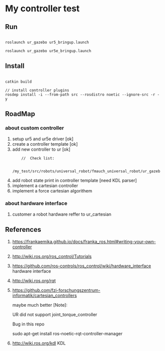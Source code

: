 # My controller test

## Run

```

roslaunch ur_gazebo ur5_bringup.launch 

roslaunch ur_gazebo ur5e_bringup.launch 

```

## Install

```

catkin build

// install controller plugins
rosdep install -i --from-path src --rosdistro noetic --ignore-src -r -y

```

## RoadMap

### about custom controller 

1. setup ur5 and ur5e driver [ok]
2. create a controller template [ok]
3. add new controller to ur [ok]
    ```
        //  Check list:
        
        /my_test/src/robots/universal_robot/fmauch_universal_robot/ur_gazebo/config/ur5e_controllers.yaml
    ```
4. add robot state print in controller template [need KDL parser]
5. implement a cartesian controller
6. implement a force cartesian algorithem

### about hardware interface 
1. customer a robot hardware reffer to ur_cartesian



## References

1. https://frankaemika.github.io/docs/franka_ros.html#writing-your-own-controller
2. http://wiki.ros.org/ros_control/Tutorials 
3. https://github.com/ros-controls/ros_control/wiki/hardware_interface hardware interface
4. http://wiki.ros.org/rqt
5. https://github.com/fzi-forschungszentrum-informatik/cartesian_controllers 

    maybe much better [Note]: 
    
    UR did not support joint_torque_controller

    Bug in this repo

    sudo apt-get install ros-noetic-rqt-controller-manager
6. http://wiki.ros.org/kdl KDL